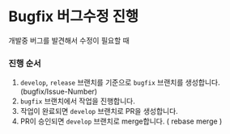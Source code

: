 # Bugfix 버그수정 진행

개발중 버그를 발견해서 수정이 필요할 때

### 진행 순서

1. `develop`, `release` 브랜치를 기준으로 `bugfix` 브랜치를 생성합니다. (bugfix/Issue-Number)
2. `bugfix` 브랜치에서 작업을 진행합니다.
3. 작업이 완료되면 `develop` 브랜치로 PR을 생성합니다.
4. PR이 승인되면 `develop` 브랜치로 merge합니다. ( rebase merge )
